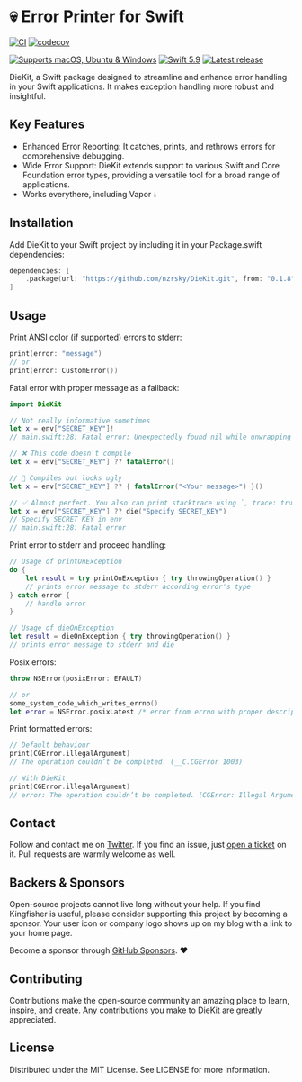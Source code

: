 # 💀 Error Printer for Swift

[![CI](https://github.com/nzrsky/DieKit/actions/workflows/build-test.yml/badge.svg)](https://github.com/nzrsky/DieKit/actions/workflows/build-test.yml?query=branch%3Amain+)
[![codecov](https://codecov.io/gh/nzrsky/DieKit/branch/master/graph/badge.svg)](https://codecov.io/gh/nzrsky/DieKit)

[![Supports macOS, Ubuntu & Windows](https://img.shields.io/badge/platform-macOS%20%7C%20Ubuntu%20%7C%20iOS%20%7C%20watchOS%20%7C%20tvOS%20%7C%20visionOS-lightgray)]()
[![Swift 5.9](https://img.shields.io/badge/Swift-5.9-F05138?logo=swift&logoColor=white)]()
[![Latest release](https://img.shields.io/github/v/release/nzrsky/DieKit?sort=semver)]()

DieKit, a Swift package designed to streamline and enhance error handling in your Swift applications. It makes exception handling more robust and insightful.

## Key Features
- Enhanced Error Reporting: It catches, prints, and rethrows errors for comprehensive debugging.
- Wide Error Support: DieKit extends support to various Swift and Core Foundation error types, providing a versatile tool for a broad range of applications.
- Works everythere, including Vapor 💧

## Installation
Add DieKit to your Swift project by including it in your Package.swift dependencies:

```swift
dependencies: [
    .package(url: "https://github.com/nzrsky/DieKit.git", from: "0.1.8")
]
```

## Usage

Print ANSI color (if supported) errors to stderr:
```swift
print(error: "message")
// or
print(error: CustomError())
```

Fatal error with proper message as a fallback:
```swift
import DieKit

// Not really informative sometimes
let x = env["SECRET_KEY"]!
// main.swift:28: Fatal error: Unexpectedly found nil while unwrapping an Optional value

// ❌ This code doesn't compile
let x = env["SECRET_KEY"] ?? fatalError()

// 🙈 Compiles but looks ugly
let x = env["SECRET_KEY"] ?? { fatalError("<Your message>") }()

// ✅ Almost perfect. You also can print stacktrace using `, trace: true`
let x = env["SECRET_KEY"] ?? die("Specify SECRET_KEY")
// Specify SECRET_KEY in env
// main.swift:28: Fatal error
```

Print error to stderr and proceed handling:
```swift
// Usage of printOnException
do {
    let result = try printOnException { try throwingOperation() }
    // prints error message to stderr according error's type
} catch error {
    // handle error
}

// Usage of dieOnException
let result = dieOnException { try throwingOperation() }
// prints error message to stderr and die
```

Posix errors:
```swift
throw NSError(posixError: EFAULT)

// or
some_system_code_which_writes_errno() 
let error = NSError.posixLatest /* error from errno with proper description */
```

Print formatted errors:
```swift
// Default behaviour
print(CGError.illegalArgument)
// The operation couldn’t be completed. (__C.CGError 1003)

// With DieKit
print(CGError.illegalArgument)
// error: The operation couldn’t be completed. (CGError: Illegal Argument)
```

## Contact

Follow and contact me on [Twitter](http://twitter.com/nzrsky). If you find an issue, 
just [open a ticket](https://github.com/nzrsky/DieKit/issues/new) on it. Pull 
requests are warmly welcome as well.

## Backers & Sponsors

Open-source projects cannot live long without your help. If you find Kingfisher is useful, please consider supporting this
project by becoming a sponsor. Your user icon or company logo shows up on my blog with a link to your home page.

Become a sponsor through [GitHub Sponsors](https://github.com/sponsors/nzrsky). :heart:

## Contributing
Contributions make the open-source community an amazing place to learn, inspire, and create. Any contributions you make to DieKit are greatly appreciated.

## License
Distributed under the MIT License. See LICENSE for more information.
